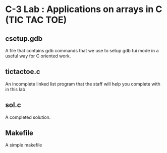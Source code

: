 # C-3 Lab : Applications on arrays in C (TIC TAC TOE)


## csetup.gdb

A file that contains gdb commands that we use to setup gdb tui mode in a useful way for C oriented work.

## tictactoe.c

An incomplete linked list program that the staff will help you complete with in this lab 

## sol.c

A completed solution.

## Makefile

A simple makefile

